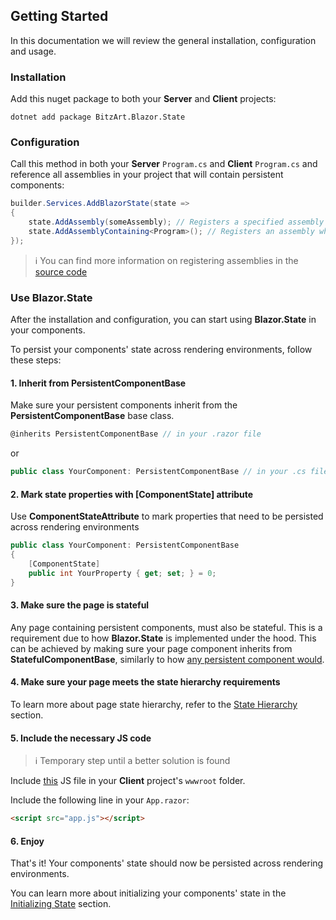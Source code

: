 ## Getting Started
In this documentation we will review the general installation, configuration and usage.

### Installation

Add this nuget package to both your **Server** and **Client** projects:

```
dotnet add package BitzArt.Blazor.State
```

### Configuration

Call this method in both your **Server** `Program.cs` and **Client** `Program.cs` and reference all assemblies in your project that will contain persistent components:

```csharp
builder.Services.AddBlazorState(state =>
{
    state.AddAssembly(someAssembly); // Registers a specified assembly
    state.AddAssemblyContaining<Program>(); // Registers an assembly where the referenced class is declared
});
```

> ℹ️
> You can find more information on registering assemblies in the [source code](https://github.com/BitzArt/Blazor.State/blob/main/src/BitzArt.Blazor.State/Builder/BlazorStateBuilderExtensions.cs)

### Use Blazor.State

After the installation and configuration, you can start using **Blazor.State** in your components.

To persist your components' state across rendering environments, follow these steps:

#### 1. Inherit from **PersistentComponentBase**

Make sure your persistent components inherit from the **PersistentComponentBase** base class.

```csharp
@inherits PersistentComponentBase // in your .razor file
```

or

```csharp
public class YourComponent: PersistentComponentBase // in your .cs file
```

#### 2. Mark state properties with **[ComponentState]** attribute

Use **ComponentStateAttribute** to mark properties that need to be persisted across rendering environments

```csharp
public class YourComponent: PersistentComponentBase
{
    [ComponentState]
    public int YourProperty { get; set; } = 0;
}
```

#### 3. Make sure the page is stateful

Any page containing persistent components, must also be stateful. This is a requirement due to how **Blazor.State** is implemented under the hood. This can be achieved by making sure your page component inherits from **StatefulComponentBase**, similarly to how [any persistent component would](#1-inherit-from-persistentcomponentbase).

#### 4. Make sure your page meets the state hierarchy requirements

To learn more about page state hierarchy, refer to the [State Hierarchy](03.state-hierarchy.md) section.

#### 5. Include the necessary JS code

> ℹ️
> Temporary step until a better solution is found

Include [this](https://github.com/BitzArt/Blazor.State/blob/main/sample/BitzArt.Blazor.State.SampleApp/BitzArt.Blazor.State.SampleApp.Client/wwwroot/app.js) JS file in your **Client** project's `wwwroot` folder.

Include the following line in your `App.razor`: 

```html
<script src="app.js"></script>
```

#### 6. Enjoy

That's it! Your components' state should now be persisted across rendering environments.

You can learn more about initializing your components' state in the [Initializing State](04.initializing-state.md) section.


